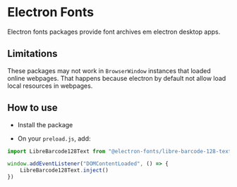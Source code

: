 # Electron Fonts

Electron fonts packages provide font archives em electron desktop apps.

## Limitations

These packages may not work in `BrowserWindow` instances that loaded online webpages. That happens because electron by default not allow load local resources in webpages.

## How to use

* Install the package

* On your `preload.js`, add:

```ts
import LibreBarcode128Text from "@electron-fonts/libre-barcode-128-text"

window.addEventListener("DOMContentLoaded", () => {
    LibreBarcode128Text.inject()
})
```